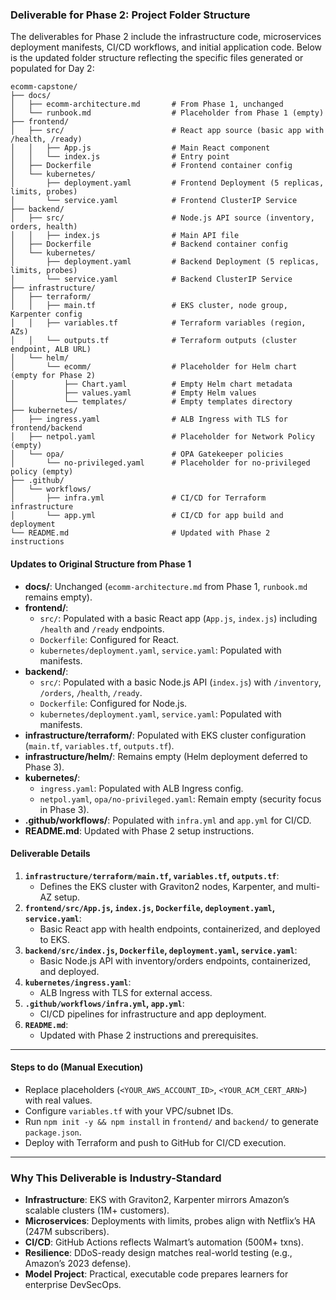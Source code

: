 ### Deliverable for Phase 2: Project Folder Structure
The deliverables for Phase 2 include the infrastructure code, microservices deployment manifests, CI/CD workflows, and initial application code. Below is the updated folder structure reflecting the specific files generated or populated for Day 2:

```
ecomm-capstone/
├── docs/
│   ├── ecomm-architecture.md       # From Phase 1, unchanged
│   └── runbook.md                  # Placeholder from Phase 1 (empty)
├── frontend/
│   ├── src/                        # React app source (basic app with /health, /ready)
│   │   ├── App.js                  # Main React component
│   │   └── index.js                # Entry point
│   ├── Dockerfile                  # Frontend container config
│   └── kubernetes/
│       ├── deployment.yaml         # Frontend Deployment (5 replicas, limits, probes)
│       └── service.yaml            # Frontend ClusterIP Service
├── backend/
│   ├── src/                        # Node.js API source (inventory, orders, health)
│   │   ├── index.js                # Main API file
│   ├── Dockerfile                  # Backend container config
│   └── kubernetes/
│       ├── deployment.yaml         # Backend Deployment (5 replicas, limits, probes)
│       └── service.yaml            # Backend ClusterIP Service
├── infrastructure/
│   ├── terraform/
│   │   ├── main.tf                 # EKS cluster, node group, Karpenter config
│   │   ├── variables.tf            # Terraform variables (region, AZs)
│   │   └── outputs.tf              # Terraform outputs (cluster endpoint, ALB URL)
│   └── helm/
│       └── ecomm/                  # Placeholder for Helm chart (empty for Phase 2)
│           ├── Chart.yaml          # Empty Helm chart metadata
│           ├── values.yaml         # Empty Helm values
│           └── templates/          # Empty templates directory
├── kubernetes/
│   ├── ingress.yaml                # ALB Ingress with TLS for frontend/backend
│   ├── netpol.yaml                 # Placeholder for Network Policy (empty)
│   └── opa/                        # OPA Gatekeeper policies
│       └── no-privileged.yaml      # Placeholder for no-privileged policy (empty)
├── .github/
│   └── workflows/
│       ├── infra.yml               # CI/CD for Terraform infrastructure
│       └── app.yml                 # CI/CD for app build and deployment
└── README.md                       # Updated with Phase 2 instructions
```

#### Updates to Original Structure from Phase 1
- **docs/**: Unchanged (`ecomm-architecture.md` from Phase 1, `runbook.md` remains empty).
- **frontend/**:
  - `src/`: Populated with a basic React app (`App.js`, `index.js`) including `/health` and `/ready` endpoints.
  - `Dockerfile`: Configured for React.
  - `kubernetes/deployment.yaml`, `service.yaml`: Populated with manifests.
- **backend/**:
  - `src/`: Populated with a basic Node.js API (`index.js`) with `/inventory`, `/orders`, `/health`, `/ready`.
  - `Dockerfile`: Configured for Node.js.
  - `kubernetes/deployment.yaml`, `service.yaml`: Populated with manifests.
- **infrastructure/terraform/**: Populated with EKS cluster configuration (`main.tf`, `variables.tf`, `outputs.tf`).
- **infrastructure/helm/**: Remains empty (Helm deployment deferred to Phase 3).
- **kubernetes/**:
  - `ingress.yaml`: Populated with ALB Ingress config.
  - `netpol.yaml`, `opa/no-privileged.yaml`: Remain empty (security focus in Phase 3).
- **.github/workflows/**: Populated with `infra.yml` and `app.yml` for CI/CD.
- **README.md**: Updated with Phase 2 setup instructions.

#### Deliverable Details
1. **`infrastructure/terraform/main.tf`, `variables.tf`, `outputs.tf`**:
   - Defines the EKS cluster with Graviton2 nodes, Karpenter, and multi-AZ setup.
2. **`frontend/src/App.js`, `index.js`, `Dockerfile`, `deployment.yaml`, `service.yaml`**:
   - Basic React app with health endpoints, containerized, and deployed to EKS.
3. **`backend/src/index.js`, `Dockerfile`, `deployment.yaml`, `service.yaml`**:
   - Basic Node.js API with inventory/orders endpoints, containerized, and deployed.
4. **`kubernetes/ingress.yaml`**:
   - ALB Ingress with TLS for external access.
5. **`.github/workflows/infra.yml`, `app.yml`**:
   - CI/CD pipelines for infrastructure and app deployment.
6. **`README.md`**:
   - Updated with Phase 2 instructions and prerequisites.

---

#### Steps to do (Manual Execution)
- Replace placeholders (`<YOUR_AWS_ACCOUNT_ID>`, `<YOUR_ACM_CERT_ARN>`) with real values.
- Configure `variables.tf` with your VPC/subnet IDs.
- Run `npm init -y && npm install` in `frontend/` and `backend/` to generate `package.json`.
- Deploy with Terraform and push to GitHub for CI/CD execution.

---

### Why This Deliverable is Industry-Standard
- **Infrastructure**: EKS with Graviton2, Karpenter mirrors Amazon’s scalable clusters (1M+ customers).
- **Microservices**: Deployments with limits, probes align with Netflix’s HA (247M subscribers).
- **CI/CD**: GitHub Actions reflects Walmart’s automation (500M+ txns).
- **Resilience**: DDoS-ready design matches real-world testing (e.g., Amazon’s 2023 defense).
- **Model Project**: Practical, executable code prepares learners for enterprise DevSecOps.

